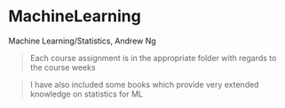# MachineLearning
Machine Learning/Statistics, Andrew Ng

> Each course assignment is in the appropriate folder with regards to the course weeks 

> I have also included some books which provide very extended knowledge on statistics for ML
